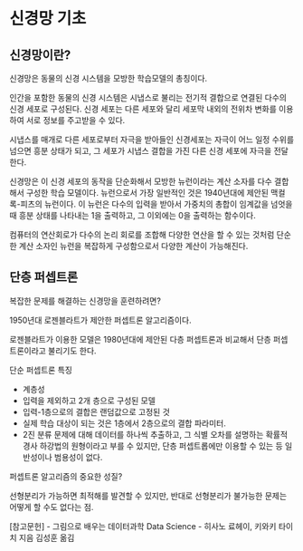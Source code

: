 # 신경망 기초



## 신경망이란?

신경망은 동물의 신경 시스템을 모방한 학습모델의 총칭이다.

인간을 포함한 동물의 신경 시스템은 시냅스로 불리는 전기적 결합으로 연결된 다수의 신경 세포로 구성된다. 신경 세포는 다른 세포와 달리 세포막 내외의 전위차 변화를 이용하여 서로 정보를 주고받을 수 있다.

시냅스를 매개로 다른 세포로부터 자극을 받아들인 신경세포는 자극이 어느 일정 수위를 넘으면 흥분 상태가 되고, 그 세포가 시냅스 결합을 가진 다른 신경 세포에 자극을 전달한다. 



신경망은 이 신경 세포의 동작을 단순화해서 모방한 뉴런이라는 계산 소자를 다수 결합해서 구성한 학습 모델이다. 뉴런으로서 가장 일반적인 것은 1940년대에 제안된 맥컬록-피츠의 뉴런이다. 이 뉴런은 다수의 입력을 받아서 가중치의 총합이 임계값을 넘엇을 때 흥분 상태를 나타내는 1을 출력하고, 그 이외에는 0을 출력하는 함수이다.

컴퓨터의 연산회로가 다수의 논리 회로를 조합해 다양한 연산을 할 수 있는 것처럼 단순한 계산 소자인 뉴런을 복잡하게 구성함으로서 다양한 계산이 가능해진다.



## 단층 퍼셉트론

복잡한 문제를 해결하는 신경망을 훈련하려면?

1950년대 로젠블라트가 제안한 퍼셉트론 알고리즘이다.

로젠블라트가 이용한 모델은 1980년대에 제안된 다층 퍼셉트론과 비교해서 단층 퍼셉트론이라고 불리기도 한다.

단순 퍼셉트론 특징

- 계층성
- 입력을 제외하고 2개 층으로 구성된 모델 
- 입력-1층으로의 결합은 랜덤값으로 고정된 것
- 실제 학습 대상이 되는 것은 1층에서 2층으로의 결합 파라미터.
- 2진 분류 문제에 대해 데이터를 하나씩 추출하고, 그 식별 오차를 설명하는 확률적 경사 하강법의 원형이라고 부를 수 있지만, 단층 퍼셉트롭에만 이용할 수 있는 등 일반성이나 범용성이 없다.



퍼셉트론 알고리즘의 중요한 성질?

선형분리가 가능하면 최적해를 발견할 수 있지만, 반대로 선형분리가 불가능한 문제는 어떻게 할 수도 없다는 점.





[참고문헌] - 그림으로 배우는 데이터과학 Data Science - 히사노 료헤이, 키와키 타이치 지음 김성훈 옮김
